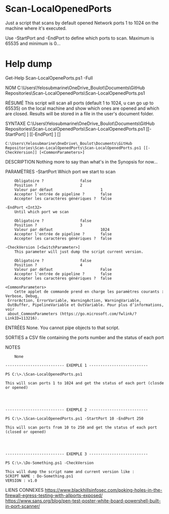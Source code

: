 # Scan-LocalOpenedPorts

Just a script that scans by default opened Network ports 1 to 1024 on the machine where it's executed.

Use -StartPort and -EndPort to define which ports to scan. Maximum is 65535 and minimum is 0...

# Help dump

Get-Help Scan-LocalOpenePorts.ps1 -Full



NOM
    C:\Users\Yelosubmarine\OneDrive\_Boulot\Documents\GitHub Repositories\Scan-LocalOpenedPorts\Scan-LocalOpenedPorts.ps1
    
RÉSUMÉ
    This script will scan all ports (default 1 to 1024, u can go up to 65535) on the local machine
    and show which ones are opened and which are closed. Results will be stored in a file in the
    user's document folder.
    
    
SYNTAXE
    C:\Users\Yelosubmarine\OneDrive\_Boulot\Documents\GitHub Repositories\Scan-LocalOpenedPorts\Scan-LocalOpenedPorts.ps1 [[-StartPort] <Int32>] [[-EndPort] <Int32>] [<CommonParameters>]
    
    C:\Users\Yelosubmarine\OneDrive\_Boulot\Documents\GitHub Repositories\Scan-LocalOpenedPorts\Scan-LocalOpenedPorts.ps1 [[-CheckVersion]] [<CommonParameters>]
    
    
DESCRIPTION
    Nothing more to say than what's in the Synopsis for now...
    

PARAMÈTRES
    -StartPort <Int32>
        Which port we start to scan
        
        Obligatoire ?                false
        Position ?                   2
        Valeur par défaut                     1
        Accepter l'entrée de pipeline ?       false
        Accepter les caractères génériques ?  false
        
    -EndPort <Int32>
        Until which port we scan
        
        Obligatoire ?                false
        Position ?                   3
        Valeur par défaut                     1024
        Accepter l'entrée de pipeline ?       false
        Accepter les caractères génériques ?  false
        
    -CheckVersion [<SwitchParameter>]
        This parameter will just dump the script current version.
        
        Obligatoire ?                false
        Position ?                   4
        Valeur par défaut                     False
        Accepter l'entrée de pipeline ?       false
        Accepter les caractères génériques ?  false
        
    <CommonParameters>
        Cette applet de commande prend en charge les paramètres courants : Verbose, Debug,
     ErrorAction, ErrorVariable, WarningAction, WarningVariable,
     OutBuffer, PipelineVariable et OutVariable. Pour plus d’informations, voir
     about_CommonParameters (https://go.microsoft.com/fwlink/?LinkID=113216). 
    
ENTRÉES
    None. You cannot pipe objects to that script.
    
    
SORTIES
    a CSV file containing the ports number and the status of each port
    
    
NOTES
    
    
        None
    
    -------------------------- EXEMPLE 1 --------------------------
    
    PS C:\>.\Scan-LocalOpenedPorts.ps1
    
    This will scan ports 1 to 1024 and get the status of each port (closde or opened)
    
    
    
    
    -------------------------- EXEMPLE 2 --------------------------
    
    PS C:\>.\Scan-LocalOpenedPorts.ps1 -StartPort 10 -EndPort 250
    
    This will scan ports from 10 to 250 and get the status of each port (closed or opened)
    
    
    
    
    -------------------------- EXEMPLE 3 --------------------------
    
    PS C:\>.\Do-Something.ps1 -CheckVersion
    
    This will dump the script name and current version like :
    SCRIPT NAME : Do-Something.ps1
    VERSION : v1.0
    
    
    
    
    
LIENS CONNEXES
    https://www.blackhillsinfosec.com/poking-holes-in-the-firewall-egress-testing-with-allports-exposed/
    https://www.sans.org/blog/pen-test-poster-white-board-powershell-built-in-port-scanner/




